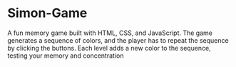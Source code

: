 # Simon-Game
A fun memory game built with HTML, CSS, and JavaScript. The game generates a sequence of colors, and the player has to repeat the sequence by clicking the buttons. Each level adds a new color to the sequence, testing your memory and concentration
